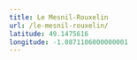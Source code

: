 ```yaml
---
title: Le Mesnil-Rouxelin
url: /le-mesnil-rouxelin/
latitude: 49.1475616
longitude: -1.0871106000000001
---
```

